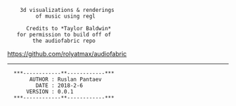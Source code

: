 
        3d visualizations & renderings
             of music using regl
             
          Credits to *Taylor Baldwin*
       for permission to build off of
            the audiofabric repo
   https://github.com/rolyatmax/audiofabric
         
   ----------------------------------
      ***------------**------------***   
           AUTHOR : Ruslan Pantaev
             DATE : 2018-2-6
          VERSION : 0.0.1
      ***------------**------------***
